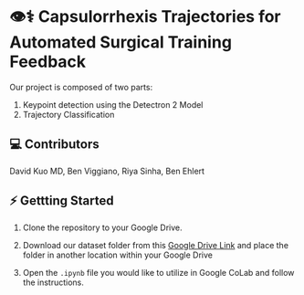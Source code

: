 # 👁⚕️ Capsulorrhexis Trajectories for Automated Surgical Training Feedback 

Our project is composed of two parts:
1) Keypoint detection using the Detectron 2 Model
2) Trajectory Classification

## 💻 Contributors 
David Kuo MD, Ben Viggiano, Riya Sinha, Ben Ehlert

## ⚡️ Gettting Started 
1) Clone the repository to your Google Drive.<br>  

2) Download our dataset folder from this [Google Drive Link](https://drive.google.com/drive/folders/1QUk7AXNivhF9SRqwJA2lCihnp-nO8Juh?usp=sharing) and place the folder in another location within your Google Drive

3) Open the `.ipynb` file you would like to utilize in Google CoLab and follow the instructions.
